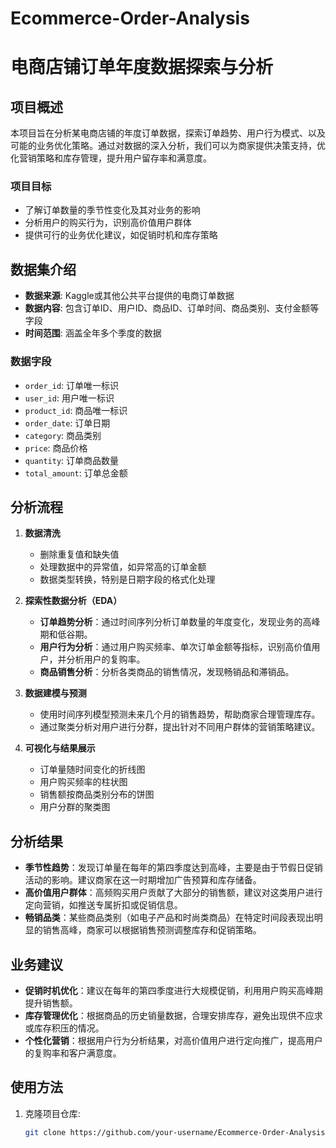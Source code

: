 # Ecommerce-Order-Analysis
# 电商店铺订单年度数据探索与分析

## 项目概述
本项目旨在分析某电商店铺的年度订单数据，探索订单趋势、用户行为模式、以及可能的业务优化策略。通过对数据的深入分析，我们可以为商家提供决策支持，优化营销策略和库存管理，提升用户留存率和满意度。

### 项目目标
- 了解订单数量的季节性变化及其对业务的影响
- 分析用户的购买行为，识别高价值用户群体
- 提供可行的业务优化建议，如促销时机和库存策略

## 数据集介绍
- **数据来源**: Kaggle或其他公共平台提供的电商订单数据
- **数据内容**: 包含订单ID、用户ID、商品ID、订单时间、商品类别、支付金额等字段
- **时间范围**: 涵盖全年多个季度的数据

### 数据字段
- `order_id`: 订单唯一标识
- `user_id`: 用户唯一标识
- `product_id`: 商品唯一标识
- `order_date`: 订单日期
- `category`: 商品类别
- `price`: 商品价格
- `quantity`: 订单商品数量
- `total_amount`: 订单总金额

## 分析流程
1. **数据清洗**
   - 删除重复值和缺失值
   - 处理数据中的异常值，如异常高的订单金额
   - 数据类型转换，特别是日期字段的格式化处理

2. **探索性数据分析（EDA）**
   - **订单趋势分析**：通过时间序列分析订单数量的年度变化，发现业务的高峰期和低谷期。
   - **用户行为分析**：通过用户购买频率、单次订单金额等指标，识别高价值用户，并分析用户的复购率。
   - **商品销售分析**：分析各类商品的销售情况，发现畅销品和滞销品。

3. **数据建模与预测**
   - 使用时间序列模型预测未来几个月的销售趋势，帮助商家合理管理库存。
   - 通过聚类分析对用户进行分群，提出针对不同用户群体的营销策略建议。

4. **可视化与结果展示**
   - 订单量随时间变化的折线图
   - 用户购买频率的柱状图
   - 销售额按商品类别分布的饼图
   - 用户分群的聚类图

## 分析结果
- **季节性趋势**：发现订单量在每年的第四季度达到高峰，主要是由于节假日促销活动的影响。建议商家在这一时期增加广告预算和库存储备。
- **高价值用户群体**：高频购买用户贡献了大部分的销售额，建议对这类用户进行定向营销，如推送专属折扣或促销信息。
- **畅销品类**：某些商品类别（如电子产品和时尚类商品）在特定时间段表现出明显的销售高峰，商家可以根据销售预测调整库存和促销策略。

## 业务建议
- **促销时机优化**：建议在每年的第四季度进行大规模促销，利用用户购买高峰期提升销售额。
- **库存管理优化**：根据商品的历史销量数据，合理安排库存，避免出现供不应求或库存积压的情况。
- **个性化营销**：根据用户行为分析结果，对高价值用户进行定向推广，提高用户的复购率和客户满意度。

## 使用方法
1. 克隆项目仓库:
   ```bash
   git clone https://github.com/your-username/Ecommerce-Order-Analysis.git
